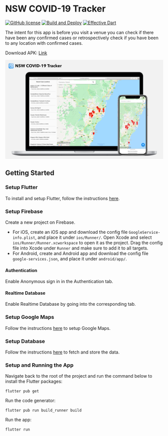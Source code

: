 # NSW COVID-19 Tracker

[![GitHub license](https://img.shields.io/github/license/nsw-covid19-tracker/app)](https://github.com/nsw-covid19-tracker/app/blob/master/LICENSE)
[![Build and Deploy](https://github.com/nsw-covid19-tracker/app/workflows/Build%20and%20Deploy/badge.svg)](https://github.com/nsw-covid19-tracker/app/actions?query=workflow%3A%22Build+and+Deploy%22)
[![Effective Dart](https://img.shields.io/badge/style-Effective%20Dart-40c4ff.svg)](https://github.com/google/pedantic)

The intent for this app is before you visit a venue you can check if there have been any confirmed cases or retrospectively check if you have been to any location with confirmed cases.

Download APK: [Link](https://appdistribution.firebase.dev/i/57b34e104803998d)

![Screenshots](images/screenshots.png)

## Getting Started

### Setup Flutter

To install and setup Flutter, follow the instructions [here](https://flutter.dev/docs/get-started/install).

### Setup Firebase

Create a new project on Firebase.

- For iOS, create an iOS app and download the config file `GoogleService-info.plist`, and place it under `ios/Runner/`. Open Xcode and select `ios/Runner/Runner.xcworkspace` to open it as the project. Drag the config file into Xcode under `Runner` and make sure to add it to all targets.
- For Android, create and Android app and download the config file `google-services.json`, and place it under `android/app/`.

#### Authentication

Enable Anonymous sign in in the Authentication tab.

#### Realtime Database

Enable Realtime Database by going into the corresponding tab.

### Setup Google Maps

Follow the instructions [here](https://pub.dev/packages/google_maps_flutter#getting-started) to setup Google Maps.

### Setup Database

Follow the instructions [here](https://github.com/nsw-covid19-tracker/functions) to fetch and store the data.

### Setup and Running the App

Navigate back to the root of the project and run the command below to install the Flutter packages:

    flutter pub get

Run the code generator:

    flutter pub run build_runner build

Run the app:

    flutter run
